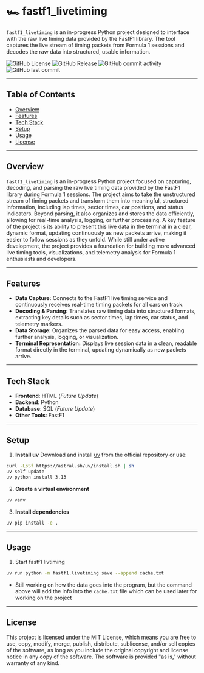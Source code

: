 # 🏎️ fastf1_livetiming
`fastf1_livetiming` is an in-progress Python project designed to interface with the raw live timing data provided by the FastF1 library. The tool captures the live stream of timing packets from Formula 1 sessions and decodes the raw data into structured, usable information.

![GitHub License](https://img.shields.io/github/license/kmschang/fastf1_livetiming)
![GitHub Release](https://img.shields.io/github/v/release/kmschang/fastf1_livetiming)
![GitHub commit activity](https://img.shields.io/github/commit-activity/t/kmschang/fastf1_livetiming)
![GitHub last commit](https://img.shields.io/github/last-commit/kmschang/fastf1_livetiming)

---

## Table of Contents  
- [Overview](#Overview)
- [Features](#features)
- [Tech Stack](#Tech-Stack)
- [Setup](#setup)
- [Usage](#usage)
- [License](#License)

---

## Overview  

`fastf1_livetiming` is an in-progress Python project focused on capturing, decoding, and parsing the raw live timing data provided by the FastF1 library during Formula 1 sessions. The project aims to take the unstructured stream of timing packets and transform them into meaningful, structured information, including lap times, sector times, car positions, and status indicators. Beyond parsing, it also organizes and stores the data efficiently, allowing for real-time analysis, logging, or further processing. A key feature of the project is its ability to present this live data in the terminal in a clear, dynamic format, updating continuously as new packets arrive, making it easier to follow sessions as they unfold. While still under active development, the project provides a foundation for building more advanced live timing tools, visualizations, and telemetry analysis for Formula 1 enthusiasts and developers.

---

## Features  

- **Data Capture:** Connects to the FastF1 live timing service and continuously receives real-time timing packets for all cars on track.
- **Decoding & Parsing:** Translates raw timing data into structured formats, extracting key details such as sector times, lap times, car status, and telemetry markers.
- **Data Storage:** Organizes the parsed data for easy access, enabling further analysis, logging, or visualization.
- **Terminal Representation:** Displays live session data in a clean, readable format directly in the terminal, updating dynamically as new packets arrive.

---

## Tech Stack  

- **Frontend**: HTML (*Future Update*)
- **Backend**: Python
- **Database**: SQL (*Future Update*)
- **Other Tools**: FastF1

---

## Setup

1. **Install uv**
	Download and install [uv](https://github.com/astral-sh/uv) from the official repository or use:
```bash
curl -LsSf https://astral.sh/uv/install.sh | sh
uv self update
uv python install 3.13
```

2. **Create a virtual environment**
```bash
uv venv
```

3. **Install dependencies**
```bash
uv pip install -e .
```

---

## Usage

1. Start fastf1 livtiming
```bash
uv run python -m fastf1.livetiming save --append cache.txt
```
- Still working on how the data goes into the program, but the command above will add the info into the `cache.txt` file which can be used later for working on the project

---

## License

This project is licensed under the MIT License, which means you are free to use, copy, modify, merge, publish, distribute, sublicense, and/or sell copies of the software, as long as you include the original copyright and license notice in any copy of the software. The software is provided "as is," without warranty of any kind.

